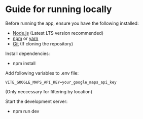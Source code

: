 # Guide for running locally

Before running the app, ensure you have the following installed:
- [Node.js](https://nodejs.org/) (Latest LTS version recommended)
- [npm](https://www.npmjs.com/) or [yarn](https://yarnpkg.com/)
- [Git](https://git-scm.com/) (If cloning the repository)

Install dependencies:
- npm install

Add following variables to .env file:
```
VITE_GOOGLE_MAPS_API_KEY=your_google_maps_api_key
```
(Only neccessary for filtering by location)

Start the development server:
- npm run dev



